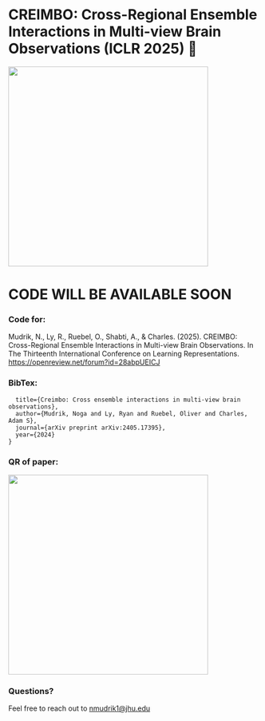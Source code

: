 # CREIMBO: Cross-Regional Ensemble Interactions in Multi-view Brain Observations (ICLR 2025) 🐶
<img src="https://github.com/user-attachments/assets/28776a2b-df0b-4432-8bbc-0d89d80d61da" width="400" />

# **CODE WILL BE AVAILABLE SOON**
### Code for:
Mudrik, N., Ly, R., Ruebel, O., Shabti, A., & Charles. (2025). CREIMBO: Cross-Regional Ensemble Interactions in Multi-view Brain Observations. In The Thirteenth International Conference on Learning Representations. https://openreview.net/forum?id=28abpUEICJ

### BibTex:
```@article{mudrik2024creimbo,
  title={Creimbo: Cross ensemble interactions in multi-view brain observations},
  author={Mudrik, Noga and Ly, Ryan and Ruebel, Oliver and Charles, Adam S},
  journal={arXiv preprint arXiv:2405.17395},
  year={2024}
}
```
### QR of paper:
<img src="https://github.com/user-attachments/assets/2636eba5-9f90-4bfa-a3b5-732eed22cd74" width="400" />

### Questions?
Feel free to reach out to nmudrik1@jhu.edu
